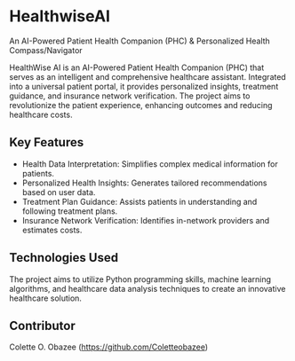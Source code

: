 # HealthwiseAI
An AI-Powered Patient Health Companion (PHC) & Personalized Health Compass/Navigator

HealthWise AI is an AI-Powered Patient Health Companion (PHC) that serves as an intelligent and comprehensive healthcare assistant. Integrated into a universal patient portal, it provides personalized insights, treatment guidance, and insurance network verification. The project aims to revolutionize the patient experience, enhancing outcomes and reducing healthcare costs.

## Key Features
- Health Data Interpretation: Simplifies complex medical information for patients.
- Personalized Health Insights: Generates tailored recommendations based on user data.
- Treatment Plan Guidance: Assists patients in understanding and following treatment plans.
- Insurance Network Verification: Identifies in-network providers and estimates costs.

## Technologies Used
The project aims to utilize Python programming skills, machine learning algorithms, and healthcare data analysis techniques to create an innovative healthcare solution.

## Contributor
Colette O. Obazee (https://github.com/Coletteobazee)
